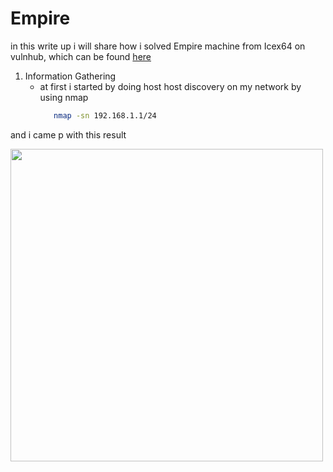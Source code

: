 # Empire
in this write up i will share how i solved Empire machine from Icex64 on vulnhub, which can be found [here]('https://www.vulnhub.com/entry/empire-lupinone,750/')

1. Information Gathering
   * at first i started by doing host host discovery on my network by using nmap
     ```sh 
        nmap -sn 192.168.1.1/24
     ```
  and i came p with this result 
  <div>
    <img src="./Empire/nmap.png" highet="500" width="500">
  </div>